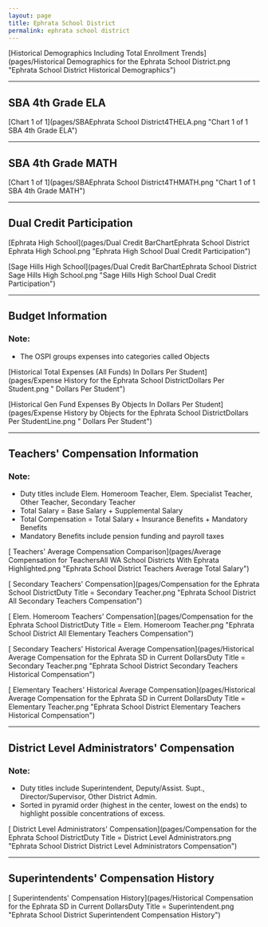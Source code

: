 ```yaml
---
layout: page
title: Ephrata School District
permalink: ephrata school district
---
```



[Historical Demographics Including Total Enrollment Trends](pages/Historical Demographics for the Ephrata School District.png "Ephrata School District Historical Demographics")

___

## SBA 4th Grade ELA

[Chart 1 of 1](pages/SBAEphrata School District4THELA.png "Chart 1 of 1 SBA 4th Grade ELA")


___

## SBA 4th Grade MATH

[Chart 1 of 1](pages/SBAEphrata School District4THMATH.png "Chart 1 of 1 SBA 4th Grade MATH")


___

## Dual Credit Participation

[Ephrata High School](pages/Dual Credit BarChartEphrata School District Ephrata High School.png "Ephrata High School Dual Credit Participation")

[Sage Hills High School](pages/Dual Credit BarChartEphrata School District Sage Hills High School.png "Sage Hills High School Dual Credit Participation")


___

## Budget Information
### Note:
- The OSPI groups expenses into categories called Objects

[Historical Total Expenses (All Funds) In Dollars Per Student](pages/Expense History for the Ephrata School DistrictDollars Per Student.png " Dollars Per Student")

[Historical Gen Fund Expenses By Objects In Dollars Per Student](pages/Expense History by Objects for the Ephrata School DistrictDollars Per StudentLine.png " Dollars Per Student")


___

## Teachers' Compensation Information
### Note:
- Duty titles include Elem. Homeroom Teacher, Elem. Specialist Teacher, Other Teacher, Secondary Teacher
- Total Salary = Base Salary + Supplemental Salary
- Total Compensation = Total Salary + Insurance Benefits + Mandatory Benefits
- Mandatory Benefits include pension funding and payroll taxes

[ Teachers' Average Compensation Comparison](pages/Average Compensation for TeachersAll WA School Districts With Ephrata Highlighted.png "Ephrata School District Teachers Average Total Salary")

[ Secondary Teachers' Compensation](pages/Compensation for the Ephrata School DistrictDuty Title = Secondary Teacher.png "Ephrata School District All Secondary Teachers Compensation")

[ Elem. Homeroom Teachers' Compensation](pages/Compensation for the Ephrata School DistrictDuty Title = Elem. Homeroom Teacher.png "Ephrata School District All Elementary Teachers Compensation")

[ Secondary Teachers' Historical Average Compensation](pages/Historical Average Compensation for the Ephrata SD in Current DollarsDuty Title = Secondary Teacher.png "Ephrata School District Secondary Teachers Historical Compensation")

[ Elementary Teachers' Historical Average Compensation](pages/Historical Average Compensation for the Ephrata SD in Current DollarsDuty Title = Elementary Teacher.png "Ephrata School District Elementary Teachers Historical Compensation")


___

## District Level Administrators' Compensation

### Note:
- Duty titles include Superintendent, Deputy/Assist. Supt., Director/Supervisor, Other District Admin.
- Sorted in pyramid order (highest in the center, lowest on the ends) to highlight possible concentrations of excess.

[ District Level Administrators' Compensation](pages/Compensation for the Ephrata School DistrictDuty Title = District Level Administrators.png "Ephrata School District District Level Administrators Compensation")


___

## Superintendents' Compensation History

[ Superintendents' Compensation History](pages/Historical Compensation for the Ephrata SD in Current DollarsDuty Title = Superintendent.png "Ephrata School District Superintendent Compensation History")

